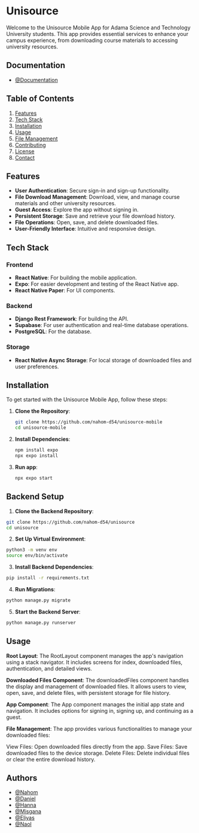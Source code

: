 
# Unisource

Welcome to the Unisource Mobile App for Adama Science and Technology University students. This app provides essential services to enhance your campus experience, from downloading course materials to accessing university resources.


## Documentation

- [@Documentation](https://docs.google.com/document/d/1A8CBoCcUSeQFpAvRodwlSH-Zlh6h3a5G0lrkf7H-SlU/edit)



## Table of Contents

1. [Features](#features)
2. [Tech Stack](#tech-stack)
3. [Installation](#installation)
4. [Usage](#usage)
5. [File Management](#file-management)
6. [Contributing](#contributing)
7. [License](#license)
8. [Contact](#contact)

## Features

- **User Authentication**: Secure sign-in and sign-up functionality.
- **File Download Management**: Download, view, and manage course materials and other university resources.
- **Guest Access**: Explore the app without signing in.
- **Persistent Storage**: Save and retrieve your file download history.
- **File Operations**: Open, save, and delete downloaded files.
- **User-Friendly Interface**: Intuitive and responsive design.

## Tech Stack

### Frontend

- **React Native**: For building the mobile application.
- **Expo**: For easier development and testing of the React Native app.
- **React Native Paper**: For UI components.

### Backend

- **Django Rest Framework**: For building the API.
- **Supabase**: For user authentication and real-time database operations.
- **PostgreSQL**: For the database.

### Storage

- **React Native Async Storage**: For local storage of downloaded files and user preferences.


## Installation

To get started with the Unisource Mobile App, follow these steps:

1. **Clone the Repository**:
   ```bash
   git clone https://github.com/nahom-d54/unisource-mobile
   cd unisource-mobile

2. **Install Dependencies**:
    ```bash
    npm install expo
    npx expo install
3. **Run app**:
    ```bash
    npx expo start

## Backend Setup

1. **Clone the Backend Repository**:

```bash
git clone https://github.com/nahom-d54/unisource
cd unisource
```
2. **Set Up Virtual Environment**:
```bash
python3 -m venv env
source env/bin/activate
```
3. **Install Backend Dependencies**:
```bash
pip install -r requirements.txt
```
4. **Run Migrations**:
```bash
python manage.py migrate
```
5. **Start the Backend Server**:
```bash
python manage.py runserver
```




## Usage
**Root Layout**:
The RootLayout component manages the app's navigation using a stack navigator. It includes screens for index, downloaded files, authentication, and detailed views.

**Downloaded Files Component**:
The downloadedFiles component handles the display and management of downloaded files. It allows users to view, open, save, and delete files, with persistent storage for file history.

**App Component**:
The App component manages the initial app state and navigation. It includes options for signing in, signing up, and continuing as a guest.

**File Management**:
The app provides various functionalities to manage your downloaded files:

View Files: Open downloaded files directly from the app.
Save Files: Save downloaded files to the device storage.
Delete Files: Delete individual files or clear the entire download history.


## Authors

- [@Nahom](https://www.github.com/nahom-d54)
- [@Daniel](https://www.github.com/danielbizualem)
- [@Hanna](https://www.github.com/annah11)
- [@Misgana](https://www.github.com/misge1st)
- [@Eliyas](https://www.github.com/eliyas47)
- [@Naol](https://www.github.com/naol86)


